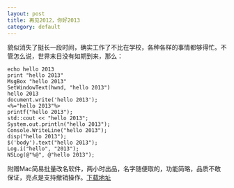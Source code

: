 ```yaml
---
layout: post
title: 再见2012，你好2013
category: default
---
```


貌似消失了挺长一段时间，确实工作了不比在学校，各种各样的事情都够得忙。不管怎么说，世界末日没有如期到来，那么：

	echo hello 2013
	print "hello 2013"
	MsgBox "hello 2013"
	SetWindowText(hwnd, "hello 2013")
	hello 2013
	document.write('hello 2013');
	<%="hello 2013"%>
	printf("hello 2013");
	std::cout << "hello 2013";
	System.out.println("hello 2013");
	Console.WriteLine("hello 2013");
	disp("hello 2013");
	$('body').text("hello 2013");
	Log.i("hello", "2013");
	NSLog(@"%@", @"hello 2013");

附赠Mac简易批量改名软件，两小时出品，名字随便取的，功能简略，品质不敢保证，亮点是支持撤销操作。[下载地址](http://res.toraleap.com/attachments/Fluctlight.dmg)
